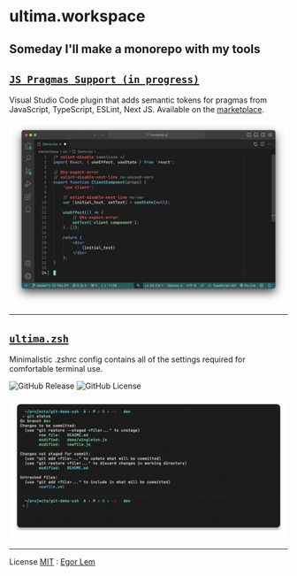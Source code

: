 # ultima.workspace

## Someday I'll make a monorepo with my tools

## [`JS Pragmas Support (in progress)`](packages/vscode-js-pragmas-highlight#readme)
Visual Studio Code plugin that adds semantic tokens for pragmas from JavaScript, TypeScript, ESLint, Next JS.
Available on the [marketplace](https://marketplace.visualstudio.com/items?itemName=guezwhoz-schema.js-pragmas-highlight).

![js prgama](https://github.com/egorlem/ultima.workspace/blob/main/demos/js-pragmas-highlight-demo.png?raw=true)

---

## [`ultima.zsh`](https://github.com/egorlem/ultima.zsh-theme/tree/main)
Minimalistic .zshrc config contains all of the settings required for comfortable terminal use.

![GitHub Release](https://img.shields.io/github/v/release/egorlem/ultima.zsh-theme?style=for-the-badge&color=%2384D5AC&labelColor=%23303030)
![GitHub License](https://img.shields.io/github/license/egorlem/ultima.zsh-theme?style=for-the-badge&color=%235DB0D9&labelColor=%23303030)

![item zsh prompt](https://github.com/egorlem/021011/blob/main/demos/zsh-theme-demo-min.png?raw=true)

---

License [MIT](https://github.com/egorlem/ultima.workspace/blob/e172dc2504e84fcd62d0581d3d0a3b083886aada/LICENSE) : [Egor Lem](https://egorlem.com/)
